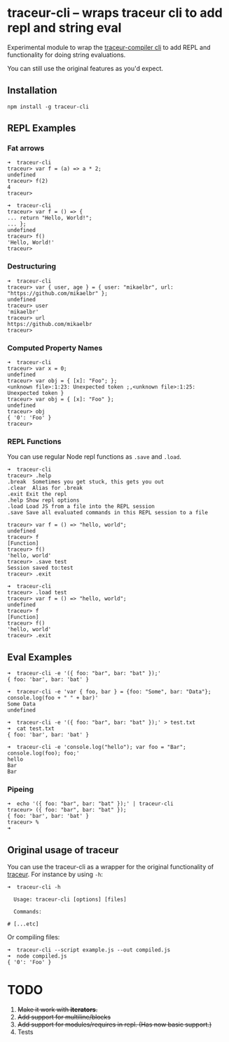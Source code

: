 traceur-cli – wraps traceur cli to add repl and string eval
====

Experimental module to wrap the [traceur-compiler cli](https://github.com/google/traceur-compiler)
to add REPL and functionality for doing string evaluations.

You can still use the original features as you'd expect.

## Installation

```shell
npm install -g traceur-cli
```

## REPL Examples

### Fat arrows
```shell
➜  traceur-cli
traceur> var f = (a) => a * 2;
undefined
traceur> f(2)
4
traceur>
```

```shell
➜  traceur-cli
traceur> var f = () => {
... return "Hello, World!";
... };
undefined
traceur> f()
'Hello, World!'
traceur>
```



### Destructuring
```shell
➜  traceur-cli
traceur> var { user, age } = { user: "mikaelbr", url: "https://github.com/mikaelbr" };
undefined
traceur> user
'mikaelbr'
traceur> url
https://github.com/mikaelbr
traceur>
```

### Computed Property Names

```shell
➜  traceur-cli
traceur> var x = 0;
undefined
traceur> var obj = { [x]: "Foo"; };
<unknown file>:1:23: Unexpected token ;,<unknown file>:1:25: Unexpected token }
traceur> var obj = { [x]: "Foo" };
undefined
traceur> obj
{ '0': 'Foo' }
traceur>
```


### REPL Functions

You can use regular Node repl functions as `.save` and `.load`.

```shell
➜  traceur-cli
traceur> .help
.break  Sometimes you get stuck, this gets you out
.clear  Alias for .break
.exit Exit the repl
.help Show repl options
.load Load JS from a file into the REPL session
.save Save all evaluated commands in this REPL session to a file

traceur> var f = () => "hello, world";
undefined
traceur> f
[Function]
traceur> f()
'hello, world'
traceur> .save test
Session saved to:test
traceur> .exit

➜  traceur-cli
traceur> .load test
traceur> var f = () => "hello, world";
undefined
traceur> f
[Function]
traceur> f()
'hello, world'
traceur> .exit
```


## Eval Examples

```shell
➜  traceur-cli -e '({ foo: "bar", bar: "bat" });'
{ foo: 'bar', bar: 'bat' }
```

```shell
➜  traceur-cli -e 'var { foo, bar } = {foo: "Some", bar: "Data"}; console.log(foo + " " + bar)'
Some Data
undefined
```

```shell
➜  traceur-cli -e '({ foo: "bar", bar: "bat" });' > test.txt
➜  cat test.txt
{ foo: 'bar', bar: 'bat' }
```

```shell
➜  traceur-cli -e 'console.log("hello"); var foo = "Bar"; console.log(foo); foo;'
hello
Bar
Bar
```

### Pipeing

```shell
➜  echo '({ foo: "bar", bar: "bat" });' | traceur-cli
traceur> ({ foo: "bar", bar: "bat" });
{ foo: 'bar', bar: 'bat' }
traceur> %
➜
```

## Original usage of traceur

You can use the traceur-cli as a wrapper for the original functionality of [traceur](https://github.com/google/traceur-compiler).
For instance by using `-h`:

```shell
➜  traceur-cli -h

  Usage: traceur-cli [options] [files]

  Commands:

# [...etc]
```

Or compiling files:

```shell
➜  traceur-cli --script example.js --out compiled.js
➜  node compiled.js
{ '0': 'Foo' }
```


# TODO

1. ~~Make it work with **iterators**.~~
2. ~~Add support for multiline/blocks~~
3. ~~Add support for modules/requires in repl. (Has now basic support.)~~
4. Tests
